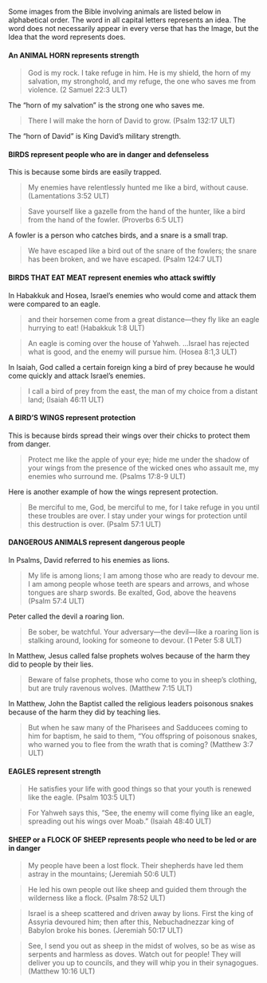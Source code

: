 
Some images from the Bible involving animals are listed below in alphabetical order. The word in all capital letters represents an idea. The word does not necessarily appear in every verse that has the Image, but the Idea that the word represents does.


#### An ANIMAL HORN represents strength

> God is my rock. I take refuge in him.
> He is my shield, the horn of my salvation, my stronghold, and my refuge,
> the one who saves me from violence. (2 Samuel 22:3 ULT)

The “horn of my salvation” is the strong one who saves me.

> There I will make the horn of David to grow. (Psalm 132:17 ULT)

The “horn of David” is King David’s military strength.

#### BIRDS represent people who are in danger and defenseless

This is because some birds are easily trapped.

> My enemies have relentlessly hunted me like a bird, without cause. (Lamentations 3:52 ULT)

> Save yourself like a gazelle from the hand of the hunter,
> like a bird from the hand of the fowler. (Proverbs 6:5 ULT)

A fowler is a person who catches birds, and a snare is a small trap.

> We have escaped like a bird out of the snare of the fowlers;
> the snare has been broken, and we have escaped. (Psalm 124:7 ULT)

#### BIRDS THAT EAT MEAT represent enemies who attack swiftly

In Habakkuk  and Hosea, Israel’s enemies who would come and attack them were compared to an eagle.
> and their horsemen come from a great distance—they fly like an eagle hurrying to eat! (Habakkuk 1:8 ULT)  

> An eagle is coming over the house of Yahweh.
> …Israel has rejected what is good,
> and the enemy will pursue him. (Hosea 8:1,3 ULT)

In Isaiah, God called a certain foreign king a bird of prey because he would come quickly and attack Israel’s enemies.
> I call a bird of prey from the east, the man of my choice from a distant land; (Isaiah 46:11 ULT)

#### A BIRD’S WINGS represent protection

This is because birds spread their wings over their chicks to protect them from danger.
> Protect me like the apple of your eye; hide me under the shadow of your wings
> from the presence of the wicked ones who assault me, my enemies who surround me. (Psalms 17:8-9 ULT)

Here is another example of how the wings represent protection.
> Be merciful to me, God, be merciful to me,
> for I take refuge in you until these troubles are over.
> I stay under your wings for protection until this destruction is over.  (Psalm 57:1 ULT)

#### DANGEROUS ANIMALS represent dangerous people

In Psalms, David referred to his enemies as lions.
> My life is among lions;
> I am among those who are ready to devour me.
> I am among people whose teeth are spears and arrows,
> and whose tongues are sharp swords.
> Be exalted, God, above the heavens (Psalm 57:4 ULT)

Peter called the devil a roaring lion.
> Be sober, be watchful. Your adversary—the devil—like a roaring lion is stalking around, looking for someone to devour. (1 Peter 5:8 ULT)

In Matthew, Jesus called false prophets wolves because of the harm they did to people by their lies.
> Beware of false prophets, those who come to you in sheep’s clothing, but are truly ravenous wolves. (Matthew 7:15 ULT)

In Matthew, John the Baptist called the religious leaders poisonous snakes because of the harm they did by teaching lies.
> But when he saw many of the Pharisees and Sadducees coming to him for baptism, he said to them, “You offspring of poisonous snakes, who warned you to flee from the wrath that is coming? (Matthew 3:7 ULT)

#### EAGLES represent strength

> He satisfies your life with good things
> so that your youth is renewed like the eagle. (Psalm 103:5 ULT)


> For Yahweh says this, “See, the enemy will come flying like an eagle, spreading out his wings over Moab.”  (Isaiah 48:40 ULT)  


#### SHEEP or a FLOCK OF SHEEP represents people who need to be led or are in danger

> My people have been a lost flock. Their shepherds have led them astray in the mountains; (Jeremiah 50:6 ULT)

> He led his own people out like sheep and guided them through the wilderness like a flock. (Psalm 78:52 ULT)  

> Israel is a sheep scattered and driven away by lions. First the king of Assyria devoured him;
> then after this, Nebuchadnezzar king of Babylon broke his bones. (Jeremiah 50:17 ULT)


> See, I send you out as sheep in the midst of wolves, so be as wise as serpents and harmless as doves. Watch out for people! They will deliver you up to councils, and they will whip you in their synagogues. (Matthew 10:16 ULT)  
